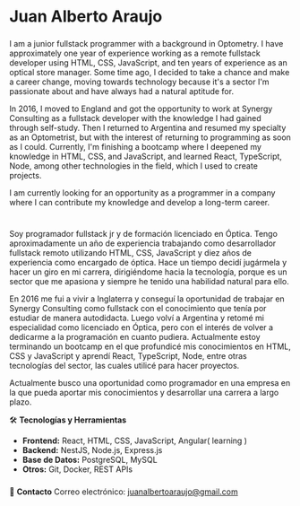 # Juan Alberto Araujo
###
I am a junior fullstack programmer with a background in Optometry. I have approximately one year of experience working as a remote fullstack developer using HTML, CSS, JavaScript, and ten years of experience as an optical store manager. Some time ago, I decided to take a chance and make a career change, moving towards technology because it's a sector I'm passionate about and have always had a natural aptitude for.

In 2016, I moved to England and got the opportunity to work at Synergy Consulting as a fullstack developer with the knowledge I had gained through self-study. Then I returned to Argentina and resumed my specialty as an Optometrist, but with the interest of returning to programming as soon as I could. Currently, I'm finishing a bootcamp where I deepened my knowledge in HTML, CSS, and JavaScript, and learned React, TypeScript, Node, among other technologies in the field, which I used to create projects.

I am currently looking for an opportunity as a programmer in a company where I can contribute my knowledge and develop a long-term career.
#
Soy programador fullstack jr y de formación licenciado en Óptica. Tengo aproximadamente un año de experiencia trabajando como desarrollador fullstack remoto utilizando HTML, CSS, JavaScript y diez años de experiencia como encargado de óptica. Hace un tiempo decidí jugármela y hacer un giro en mi carrera, dirigiéndome hacia la tecnología, porque es un sector que me apasiona y siempre he tenido una habilidad natural para ello.

En 2016 me fui a vivir a Inglaterra y conseguí la oportunidad de trabajar en Synergy Consulting como fullstack con el conocimiento que tenía por estudiar de manera autodidacta. Luego volví a Argentina y retomé mi especialidad como licenciado en Óptica, pero con el interés de volver a dedicarme a la programación en cuanto pudiera. Actualmente estoy terminando un bootcamp en el que profundicé mis conocimientos en HTML, CSS y JavaScript y aprendí React, TypeScript, Node, entre otras tecnologías del sector, las cuales utilicé para hacer proyectos.

Actualmente busco una oportunidad como programador en una empresa en la que pueda aportar mis conocimientos y desarrollar una carrera a largo plazo.




🛠️ **Tecnologías y Herramientas**
- **Frontend:** React, HTML, CSS, JavaScript, Angular( learning )
- **Backend:** NestJS, Node.js, Express.js
- **Base de Datos:** PostgreSQL, MySQL
- **Otros:** Git, Docker, REST APIs

###
📧 **Contacto**
Correo electrónico: juanalbertoaraujo@gmail.com
